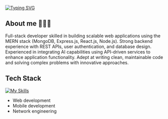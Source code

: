 [![Typing SVG](https://readme-typing-svg.herokuapp.com?font=Fira+Code&pause=1000&color=006AF7&width=435&lines=Hi+there!+%F0%9F%91%8B+I'm+Ayush+Singh+Panwar)](https://git.io/typing-svg)

<article>
  <h2>About me 🧑🏻‍💻</h2>
  <p>
    Full-stack developer skilled in building scalable web applications using the MERN stack (MongoDB, Express.js, React.js, Node.js). Strong backend experience with REST APIs, user authentication, and database design. Experienced in integrating AI capabilities using API-driven services to enhance application functionality. Adept at writing clean, maintainable code and solving complex problems with innovative approaches.
  </p>
</article>


## Tech Stack
[![My Skills](https://skillicons.dev/icons?i=js,html,css,wasm)](https://skillicons.dev)
- Web development
- Mobile development
- Network engineering
